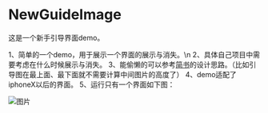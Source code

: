 # NewGuideImage

这是一个新手引导界面demo。

1、简单的一个demo，用于展示一个界面的展示与消失。\n
2、具体自己项目中需要考虑在什么时候展示与消失。
3、能偷懒的可以参考[简书](https://www.jianshu.com/p/eef6ffdffe7d)的设计思路。（比如引导图在最上面、最下面就不需要计算中间图片的高度了）
4、demo适配了iphoneX以后的界面。
5、运行只有一个界面如下图：


![图片](https://upload-images.jianshu.io/upload_images/8149975-d45d4e883a95e61b.png?imageMogr2/auto-orient/strip%7CimageView2/2/w/828/format/webp)
